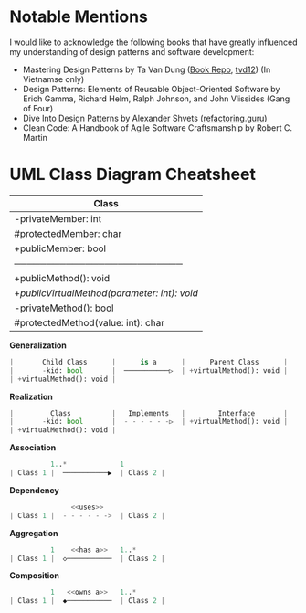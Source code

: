 # Notable Mentions
I would like to acknowledge the following books that have greatly influenced my understanding of design patterns and software development:
- Mastering Design Patterns by Ta Van Dung ([Book Repo](https://github.com/tvd12/master-design-patterns), [tvd12](https://tvd12.com/design-pattern/)) (In Vietnamse only)
- Design Patterns: Elements of Reusable Object-Oriented Software by Erich Gamma, Richard Helm, Ralph Johnson, and John Vlissides (Gang of Four)
- Dive Into Design Patterns by Alexander Shvets ([refactoring.guru](https://refactoring.guru/))
- Clean Code: A Handbook of Agile Software Craftsmanship by Robert C. Martin

# UML Class Diagram Cheatsheet

| **Class**   |
|--------|
| -privateMember: int   |
| #protectedMember: char  |
| +publicMember: bool |
|──────────────────────────|
| +publicMethod(): void  |
| +_publicVirtualMethod(parameter: int): void_  |
| -privateMethod(): bool |
| #protectedMethod(value: int): char |

**Generalization**
```python
|       Child Class      |      is a      |      Parent Class      |
|       -kid: bool       |  ───────────▷  | +virtualMethod(): void |
| +virtualMethod(): void |
```

**Realization**
```python
|         Class          |   Implements   |        Interface       |
|       -kid: bool       |  - - - - - -▷  | +virtualMethod(): void |
| +virtualMethod(): void |
```

**Association**
```python
          1..*             1
| Class 1 |  ───────────▶  | Class 2 |

```

**Dependency**
```python
               <<uses>>
| Class 1 |  - - - - - ->  | Class 2 |

```

**Aggregation**
```python
          1    <<has a>>   1..*
| Class 1 |  ◇───────────  | Class 2 |

```

**Composition**
```python
          1   <<owns a>>   1..*
| Class 1 |  ◆───────────  | Class 2 |

```

